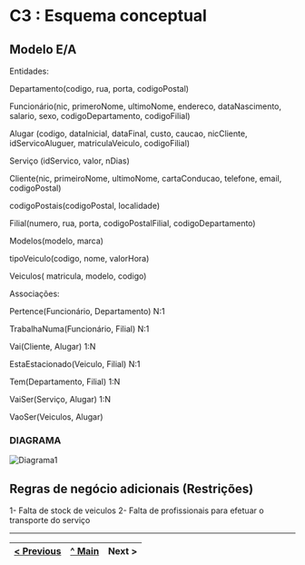# C3 : Esquema conceptual

## Modelo E/A

Entidades:

Departamento(codigo, rua, porta, codigoPostal)

Funcionário(nic, primeroNome, ultimoNome, endereco, dataNascimento, salario, sexo, codigoDepartamento, codigoFilial)

Alugar (codigo, dataInicial, dataFinal, custo, caucao, nicCliente, idServicoAluguer, matriculaVeiculo, codigoFilial)

Serviço (idServico, valor, nDias)

Cliente(nic, primeiroNome, ultimoNome, cartaConducao, telefone, email, codigoPostal)

codigoPostais(codigoPostal, localidade)

Filial(numero, rua, porta, codigoPostalFilial, codigoDepartamento)

Modelos(modelo, marca)

tipoVeiculo(codigo, nome, valorHora)

Veiculos( matricula, modelo, codigo)


Associações:

Pertence(Funcionário, Departamento) N:1

TrabalhaNuma(Funcionário, Filial) N:1

Vai(Cliente, Alugar) 1:N

EstaEstacionado(Veiculo, Filial) N:1

Tem(Departamento, Filial) 1:N

VaiSer(Serviço, Alugar) 1:N

VaoSer(Veiculos, Alugar) 






### DIAGRAMA 

 ![Diagrama1](https://user-images.githubusercontent.com/96230913/171955084-6d0b55c6-be83-45d4-86d6-e53636172a87.png)




## Regras de negócio adicionais (Restrições)
1- Falta de stock de veiculos
2- Falta de profissionais para efetuar o transporte do serviço

---
[< Previous](rei02.md) | [^ Main](https://github.com/exemploTrabalho/reportSIBD/) | Next >
:--- | :---: | ---: 
